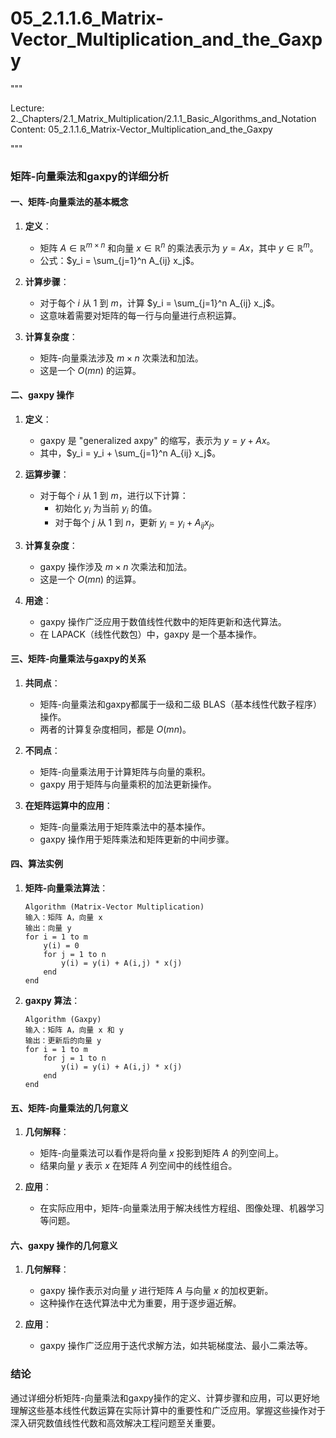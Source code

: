 # 05_2.1.1.6_Matrix-Vector_Multiplication_and_the_Gaxpy

"""

Lecture: 2._Chapters/2.1_Matrix_Multiplication/2.1.1_Basic_Algorithms_and_Notation
Content: 05_2.1.1.6_Matrix-Vector_Multiplication_and_the_Gaxpy

"""

### 矩阵-向量乘法和gaxpy的详细分析

#### 一、矩阵-向量乘法的基本概念

1. **定义**：
   - 矩阵 $A \in \mathbb{R}^{m \times n}$ 和向量 $x \in \mathbb{R}^n$ 的乘法表示为 $y = Ax$，其中 $y \in \mathbb{R}^m$。
   - 公式：$y_i = \sum_{j=1}^n A_{ij} x_j$。

2. **计算步骤**：
   - 对于每个 $i$ 从 1 到 $m$，计算 $y_i = \sum_{j=1}^n A_{ij} x_j$。
   - 这意味着需要对矩阵的每一行与向量进行点积运算。

3. **计算复杂度**：
   - 矩阵-向量乘法涉及 $m \times n$ 次乘法和加法。
   - 这是一个 $O(mn)$ 的运算。

#### 二、gaxpy 操作

1. **定义**：
   - gaxpy 是 "generalized axpy" 的缩写，表示为 $y = y + Ax$。
   - 其中，$y_i = y_i + \sum_{j=1}^n A_{ij} x_j$。

2. **运算步骤**：
   - 对于每个 $i$ 从 1 到 $m$，进行以下计算：
     - 初始化 $y_i$ 为当前 $y_i$ 的值。
     - 对于每个 $j$ 从 1 到 $n$，更新 $y_i = y_i + A_{ij} x_j$。

3. **计算复杂度**：
   - gaxpy 操作涉及 $m \times n$ 次乘法和加法。
   - 这是一个 $O(mn)$ 的运算。

4. **用途**：
   - gaxpy 操作广泛应用于数值线性代数中的矩阵更新和迭代算法。
   - 在 LAPACK（线性代数包）中，gaxpy 是一个基本操作。

#### 三、矩阵-向量乘法与gaxpy的关系

1. **共同点**：
   - 矩阵-向量乘法和gaxpy都属于一级和二级 BLAS（基本线性代数子程序）操作。
   - 两者的计算复杂度相同，都是 $O(mn)$。

2. **不同点**：
   - 矩阵-向量乘法用于计算矩阵与向量的乘积。
   - gaxpy 用于矩阵与向量乘积的加法更新操作。

3. **在矩阵运算中的应用**：
   - 矩阵-向量乘法用于矩阵乘法中的基本操作。
   - gaxpy 操作用于矩阵乘法和矩阵更新的中间步骤。

#### 四、算法实例

1. **矩阵-向量乘法算法**：
   ```pseudo
   Algorithm (Matrix-Vector Multiplication)
   输入：矩阵 A，向量 x
   输出：向量 y
   for i = 1 to m
       y(i) = 0
       for j = 1 to n
           y(i) = y(i) + A(i,j) * x(j)
       end
   end
   ```

2. **gaxpy 算法**：
   ```pseudo
   Algorithm (Gaxpy)
   输入：矩阵 A，向量 x 和 y
   输出：更新后的向量 y
   for i = 1 to m
       for j = 1 to n
           y(i) = y(i) + A(i,j) * x(j)
       end
   end
   ```

#### 五、矩阵-向量乘法的几何意义

1. **几何解释**：
   - 矩阵-向量乘法可以看作是将向量 $x$ 投影到矩阵 $A$ 的列空间上。
   - 结果向量 $y$ 表示 $x$ 在矩阵 $A$ 列空间中的线性组合。

2. **应用**：
   - 在实际应用中，矩阵-向量乘法用于解决线性方程组、图像处理、机器学习等问题。

#### 六、gaxpy 操作的几何意义

1. **几何解释**：
   - gaxpy 操作表示对向量 $y$ 进行矩阵 $A$ 与向量 $x$ 的加权更新。
   - 这种操作在迭代算法中尤为重要，用于逐步逼近解。

2. **应用**：
   - gaxpy 操作广泛应用于迭代求解方法，如共轭梯度法、最小二乘法等。

### 结论

通过详细分析矩阵-向量乘法和gaxpy操作的定义、计算步骤和应用，可以更好地理解这些基本线性代数运算在实际计算中的重要性和广泛应用。掌握这些操作对于深入研究数值线性代数和高效解决工程问题至关重要。